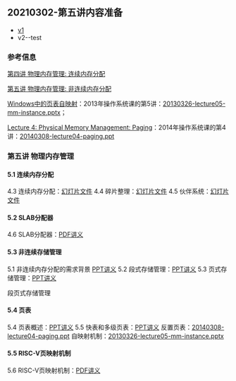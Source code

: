 ## 20210302-第五讲内容准备

* [v1](https://github.com/LearningOS/os-lectures/blob/4bf5c8970e1836c578d92581fe0e444886c26132/lecture05/ref.md)
* v2--test

### 参考信息

[第四讲 物理内存管理: 连续内存分配](https://os.cs.tsinghua.edu.cn/oscourse/OS2020spring/lecture04)

[第五讲 物理内存管理: 非连续内存分配](https://os.cs.tsinghua.edu.cn/oscourse/OS2020spring/lecture05)

[Windows中的页表自映射](https://os.cs.tsinghua.edu.cn/oscourse/OS2013/lecture05)：2013年操作系统课的第5讲：[20130326-lecture05-mm-instance.pptx](https://os.cs.tsinghua.edu.cn/oscourse/OS2013/lecture05?action=AttachFile&do=view&target=20130326-lecture05-mm-instance.pptx)；

[Lecture 4: Physical Memory Management: Paging](https://os.cs.tsinghua.edu.cn/oscourse/OS2014/lecture04)：2014年操作系统课的第4讲：[20140308-lecture04-paging.ppt](https://os.cs.tsinghua.edu.cn/oscourse/OS2014/lecture04?action=AttachFile&do=view&target=20140308-lecture04-paging.ppt)

### 第五讲 物理内存管理

#### 5.1 连续内存分配

4.3 连续内存分配：[幻灯片文件](http://os.cs.tsinghua.edu.cn/oscourse/OS2015/lecture05?action=AttachFile&do=get&target=5-3.pptx)
4.4 碎片整理：[幻灯片文件](http://os.cs.tsinghua.edu.cn/oscourse/OS2018spring/lecture05?action=AttachFile&do=get&target=20180424-5-4.pptx)
4.5 伙伴系统：[幻灯片文件](http://os.cs.tsinghua.edu.cn/oscourse/OS2015/lecture05?action=AttachFile&do=get&target=5-5.pptx)

#### 5.2 SLAB分配器

4.6 SLAB分配器：[PDF讲义](https://os.cs.tsinghua.edu.cn/oscourse/OS2020spring/lecture04?action=AttachFile&do=view&target=slide-04-06.pdf)

#### 5.3 非连续存储管理

5.1 非连续内存分配的需求背景 [PPT讲义](http://os.cs.tsinghua.edu.cn/oscourse/OS2015/lecture06?action=AttachFile&do=get&target=lecture06-1.pptx)
5.2 段式存储管理：[PPT讲义](http://os.cs.tsinghua.edu.cn/oscourse/OS2015/lecture06?action=AttachFile&do=get&target=lecture06-2.pptx)
5.3 页式存储管理：[PPT讲义](http://os.cs.tsinghua.edu.cn/oscourse/OS2015/lecture06?action=AttachFile&do=get&target=lecture06-3.pptx)

段页式存储管理

#### 5.4 页表

5.4 页表概述：[PPT讲义](http://os.cs.tsinghua.edu.cn/oscourse/OS2015/lecture06?action=AttachFile&do=get&target=lecture06-4.pptx)
5.5 快表和多级页表：[PPT讲义](http://os.cs.tsinghua.edu.cn/oscourse/OS2015/lecture06?action=AttachFile&do=get&target=lecture06-5-6.pptx)
反置页表：[20140308-lecture04-paging.ppt](https://os.cs.tsinghua.edu.cn/oscourse/OS2014/lecture04?action=AttachFile&do=view&target=20140308-lecture04-paging.ppt)
自映射机制：[20130326-lecture05-mm-instance.pptx](https://os.cs.tsinghua.edu.cn/oscourse/OS2013/lecture05?action=AttachFile&do=view&target=20130326-lecture05-mm-instance.pptx)

#### 5.5 RISC-V页映射机制

5.6 RISC-V页映射机制：[PDF讲义](https://os.cs.tsinghua.edu.cn/oscourse/OS2020spring/lecture05?action=AttachFile&do=view&target=slide-05-06.pdf)

